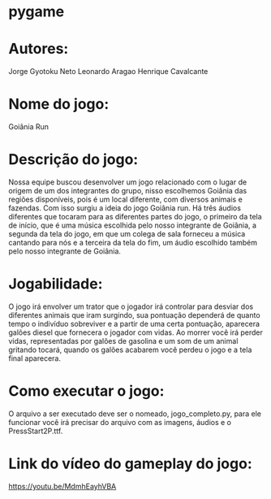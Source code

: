 # pygame

# Autores: 
Jorge Gyotoku Neto 
Leonardo Aragao
Henrique Cavalcante
# Nome do jogo:
 Goiânia Run
# Descrição do jogo:
Nossa equipe buscou desenvolver um jogo relacionado com o lugar de origem de um dos integrantes do grupo, nisso escolhemos Goiânia das regiões disponíveis, pois é um local diferente, com diversos animais e fazendas. Com isso surgiu a ideia do jogo Goiânia run. Há três áudios diferentes que tocaram para as diferentes partes do jogo, o primeiro da tela de início, que é uma música escolhida pelo nosso integrante de Goiânia, a segunda da tela do jogo, em que um colega de sala forneceu a música cantando para nós e a terceira da tela do fim, um áudio escolhido também pelo nosso integrante de Goiânia.
# Jogabilidade:
 O jogo irá envolver um trator que o jogador irá controlar para desviar dos diferentes animais que iram surgindo, sua pontuação dependerá de quanto tempo o indivíduo sobreviver e a partir de uma certa pontuação, aparecera galões diesel que fornecera o jogador com vidas. Ao morrer você irá perder vidas, representadas por galões de gasolina e um som de um animal gritando tocará, quando os galões acabarem você perdeu o jogo e a tela final aparecera. 
# Como executar o jogo:
O arquivo a ser executado deve ser o nomeado, jogo_completo.py, para ele funcionar você irá precisar do arquivo com as imagens, áudios e o PressStart2P.ttf.
# Link do vídeo do gameplay do jogo:
https://youtu.be/MdmhEayhVBA

